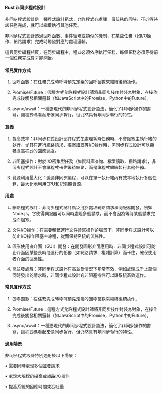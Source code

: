 #### Rust 非同步程式設計

非同步程式設計是一種程式設計範式，允許程式在處理一個任務的同時，不必等待該任務完成，就可以繼續執行其他任務。

非同步程式設計透過回呼函數、事件循環或類似的機制，在某些任務（如I/O操作、網路請求）完成時觸發對應的處理邏輯。

這與同步編程相反，在同步編程中，程式必須依序執行任務，每個任務必須等待前一個任務完成後才能開始。

#### 常見實作方式

1. 回呼函數：在任務完成時呼叫預先定義的回呼函數來繼續後續操作。
   
2. Promise/Future：這種方式允許程式設計師將非同步操作封裝為對象，在操作完成後觸發相關邏輯（如JavaScript中的Promise，Python中的Future）。
   
3. async/await：一種更現代的非同步程式設計語法，簡化了非同步操作的書寫，讓程式碼看起來像同步執行，但仍然具有非同步執行的特性。

#### 意義

1. 提高效率：非同步程式設計允許程式在處理耗時任務時，不會阻塞主執行緒的執行。尤其在進行網路請求、檔案讀取等I/O操作時，非同步程式設計可以顯著提高程式的回應速度。
   
2. 非阻塞操作：對於I/O密集型任務（如資料庫查詢、檔案讀取、網路請求），非同步程式設計不會讓程式卡住等待結果，而是讓程式繼續執行其他任務。
   
3. 資源利用最大化：透過非同步編程，可以在單一執行緒內有效率地執行多個任務，最大化地利用CPU和記憶體資源。

#### 用處

1. 網路程式設計：非同步程式設計廣泛用於處理網路請求和伺服器開發，例如Node.js。它使得伺服器可以同時處理多個請求，而不會因為等待某個請求完成而阻塞。
 
2. 文件I/O操作：在需要頻繁進行文件讀寫操作的場景下，非同步程式設計可以防止I/O操作阻塞主線程，從而保持系統的流暢性。
  
3. 圖形使用者介面（GUI）開發：在開發圖形介面應用時，非同步程式設計可防止介面因某些長時間運行的任務（如網路請求、複雜計算）而卡住，確保使用者介面的回應性。
   
4. 高並發處理：非同步程式設計在高並發情況下非常有效，例如處理成千上萬個同時發出的請求時，非同步程式設計的非阻塞特性可以讓系統高效運作。

#### 常見實作方式

1. 回呼函數：在任務完成時呼叫預先定義的回呼函數來繼續後續操作。
   
2. Promise/Future：這種方式允許程式設計師將非同步操作封裝為對象，在操作完成後觸發相關邏輯（如JavaScript中的Promise，Python中的Future）。
   
3. async/await：一種更現代的非同步程式設計語法，簡化了非同步操作的書寫，讓程式碼看起來像同步執行，但仍然具有非同步執行的特性。

#### 適用場景

非同步程式設計特別適用於以下場景：

• 需要同時處理多個並發請求

• 處理大規模的檔案或網路I/O操作

• 提高系統的回應時間或吞吐量


